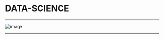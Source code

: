 # DATA-SCIENCE

----

![image](https://user-images.githubusercontent.com/66458303/118371288-90f59680-b5c9-11eb-85d6-01a33f897e79.png)

----

